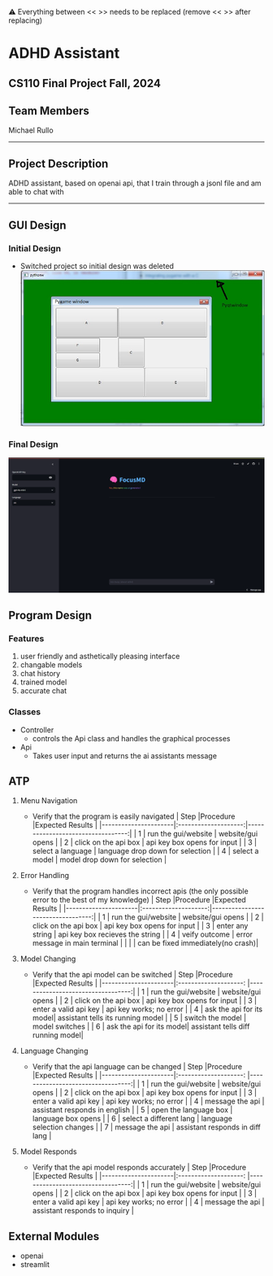 
:warning: Everything between << >> needs to be replaced (remove << >> after replacing)

#  ADHD Assistant 
## CS110 Final Project   Fall, 2024 

## Team Members

 Michael Rullo 

***

## Project Description

 ADHD assistant, based on openai api, that I train through a jsonl file and am able to chat with

***    

## GUI Design

### Initial Design
- Switched project so initial design was deleted
![initial gui](assets/gui.jpg)

### Final Design

![final gui](assets/finalgui.png)

## Program Design

### Features

1.  user friendly and asthetically pleasing interface
2.  changable models
3.  chat history 
4.  trained model
5.  accurate chat

### Classes

- Controller
    - controls the Api class and handles the graphical processes
- Api
    - Takes user input and returns the ai assistants message

## ATP
1. Menu Navigation
    - Verify that the program is easily navigated
| Step                 |Procedure             |Expected Results                   |
|----------------------|:--------------------:|----------------------------------:|
|  1                   | run the gui/website  | website/gui opens                 |
|  2                   | click on the api box | api key box opens for input       |
|  3                   | select a language    | language drop down for selection  |
|  4                   | select a model       | model drop down for selection     |

2. Error Handling
    - Verify that the program handles incorrect apis (the only possible error to the best of my knowledge)
| Step                 |Procedure             |Expected Results                   |
|----------------------|:--------------------:|----------------------------------:|
|  1                   | run the gui/website  | website/gui opens                 |
|  2                   | click on the api box | api key box opens for input       |
|  3                   | enter any string     | api key box recieves the string   |
|  4                   | veify outcome        | error message in main terminal    |
|                      |                      | can be fixed immediately(no crash)|

3. Model Changing
    - Verify that the api model can be switched
| Step                 |Procedure                 |Expected Results                   |
|----------------------|:--------------------:    |----------------------------------:|
|  1                   | run the gui/website      | website/gui opens                 |
|  2                   | click on the api box     | api key box opens for input       |
|  3                   | enter a valid api key    | api key works; no error           |
|  4                   | ask the api for its model| assistant tells its running model |
|  5                   | switch the model         | model switches                    |
|  6                   | ask the api for its model| assistant tells diff running model|

4. Language Changing
    - Verify that the api language can be changed
| Step                 |Procedure                 |Expected Results                   |
|----------------------|:--------------------:    |----------------------------------:|
|  1                   | run the gui/website      | website/gui opens                 |
|  2                   | click on the api box     | api key box opens for input       |
|  3                   | enter a valid api key    | api key works; no error           |
|  4                   | message the api          | assistant responds in english     |
|  5                   | open the language box    | language box opens                |
|  6                   | select a different lang  | language selection changes        |
|  7                   | message the api          | assistant responds in diff lang   |

5. Model Responds
    - Verify that the api model responds accurately
| Step                 |Procedure                 |Expected Results                   |
|----------------------|:--------------------:    |----------------------------------:|
|  1                   | run the gui/website      | website/gui opens                 |
|  2                   | click on the api box     | api key box opens for input       |
|  3                   | enter a valid api key    | api key works; no error           |
|  4                   | message the api          | assistant responds to inquiry     |

## External Modules
- openai
- streamlit